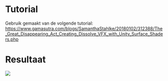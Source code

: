 # Tutorial

Gebruik gemaakt van de volgende tutorial: https://www.gamasutra.com/blogs/SamanthaStahlke/20180102/312388/The_Great_Disappearing_Act_Creating_Dissolve_VFX_with_Unity_Surface_Shaders.php 

# Resultaat

![](https://i.imgur.com/vULlwCE.gifv)
